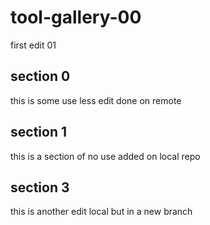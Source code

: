 # tool-gallery-00

first edit 01

## section 0
this is some use less edit done on remote

## section 1
this is a section of no use added on local repo

## section 3
this is another edit local but in a new branch
